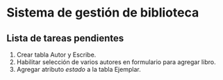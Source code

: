 # Sistema de gestión de biblioteca
## Lista de tareas pendientes
1. Crear tabla Autor y Escribe.
1. Habilitar selección de varios autores en formulario para agregar libro.
1. Agregar atributo _estado_ a la tabla Ejemplar.
